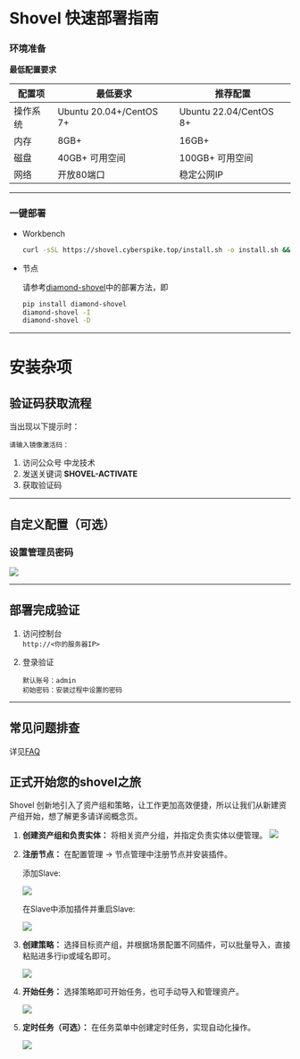 # Shovel 快速部署指南

### 环境准备

**最低配置要求**  

|配置项|最低要求|推荐配置|
|---|---|---|
|操作系统|Ubuntu 20.04+/CentOS 7+|Ubuntu 22.04/CentOS 8+|
|内存|8GB+|16GB+|
|磁盘|40GB+ 可用空间|100GB+ 可用空间|
|网络|开放80端口|稳定公网IP|

---

### 一键部署

* Workbench

   ```bash
   curl -sSL https://shovel.cyberspike.top/install.sh -o install.sh && bash install.sh
   ```

* 节点

   请参考[diamond-shovel](https://github.com/diamond-shovel/diamond-shovel)中的部署方法，即
   ```bash
   pip install diamond-shovel
   diamond-shovel -I
   diamond-shovel -D
   ```

---

# 安装杂项

## 验证码获取流程

当出现以下提示时：  

```
请输入镜像激活码：
```

1. 访问公众号 中龙技术
2. 发送关键词 **SHOVEL-ACTIVATE**  
3. 获取验证码

---

## 自定义配置（可选）

### 设置管理员密码
![](./img/password.png)


---

## 部署完成验证

1. 访问控制台  
   `http://<你的服务器IP>`

2. 登录验证  

   ```
   默认账号：admin
   初始密码：安装过程中设置的密码
   ```

---

## 常见问题排查

详见[FAQ](FAQ/stages/install/FAQ_install.md)

## 正式开始您的shovel之旅

Shovel 创新地引入了资产组和策略，让工作更加高效便捷，所以让我们从新建资产组开始，想了解更多请详阅概念页。

1. **创建资产组和负责实体：** 将相关资产分组，并指定负责实体以便管理。
   ![](./img/creat.jpg)


2. **注册节点：** 在配置管理 -> 节点管理中注册节点并安装插件。

   添加Slave:

   ![](../img/2025-06-23-22-43-20.png)

   在Slave中添加插件并重启Slave:

   ![](../img/2025-06-23-22-46-31.png)
      

3. **创建策略：** 选择目标资产组，并根据场景配置不同插件，可以批量导入，直接粘贴进多行ip或域名即可。

   ![](./img/strategy.jpg)


   
4. **开始任务：** 选择策略即可开始任务，也可手动导入和管理资产。

   ![](./img/start.jpg)

   

5. **定时任务（可选）：** 在任务菜单中创建定时任务，实现自动化操作。

   ![](./img/time.jpg)
